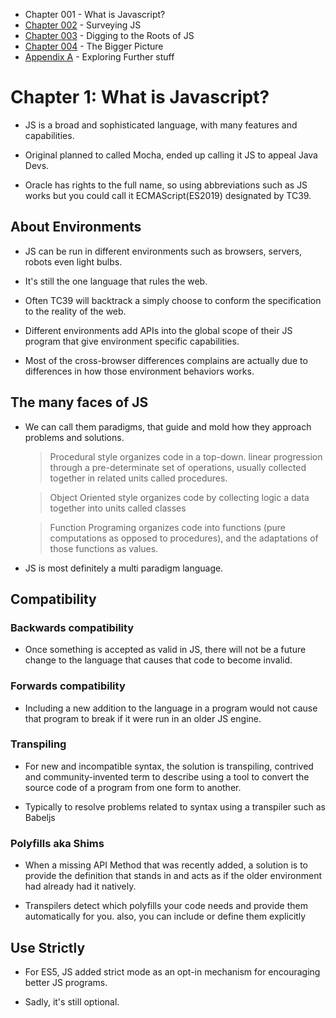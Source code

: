 
- Chapter 001 - What is Javascript?
- [Chapter 002](https://github.com/Unosquare-CoE-JavaScript/christian-barajas/blob/YDKJSY/101_YDKJSY_Get-started/chapter002.md) - Surveying JS
- [Chapter 003](https://github.com/Unosquare-CoE-JavaScript/christian-barajas/blob/YDKJSY/101_YDKJSY_Get-started/chapter003.md) - Digging to the Roots of JS
- [Chapter 004](https://github.com/Unosquare-CoE-JavaScript/christian-barajas/blob/YDKJSY/101_YDKJSY_Get-started/chapter004.md) - The Bigger Picture
- [Appendix A](https://github.com/Unosquare-CoE-JavaScript/christian-barajas/blob/YDKJSY/101_YDKJSY_Get-started/AppendixA.md) -  Exploring Further stuff

# Chapter 1: What is Javascript? 

- JS is a broad and sophisticated language, with many features and capabilities. 

- Original planned to called Mocha, ended up calling it JS to appeal Java Devs. 

- Oracle has rights to the full name, so using abbreviations such as JS works but you could call it ECMAScript(ES2019) designated by TC39. 

     

## About Environments 

- JS can be run in different environments such as browsers, servers, robots even light bulbs. 

- It's still the one language that rules the web. 

- Often TC39 will backtrack a simply choose to conform the specification to the reality of the web. 

- Different environments add APIs into the global scope of their JS program that give environment specific capabilities. 

- Most of the cross-browser differences complains are actually due to differences in how those environment behaviors works. 

 
 

## The many faces of JS 

- We can call them paradigms, that guide and mold how they approach problems and solutions. 

 
 

    > Procedural style organizes code in a top-down. linear progression through a pre-determinate set of operations, usually collected together in related units called procedures. 

    > Object Oriented style organizes code by collecting logic a data together into units called classes 

    > Function Programing organizes code into functions (pure computations as opposed to procedures), and the adaptations of those functions as values. 

 
 

- JS is most definitely a multi paradigm language. 

 
 

## Compatibility 

### Backwards compatibility 

- Once something is accepted as valid in JS, there will not be a future change to the language that causes that code to become invalid. 

 
 

### Forwards compatibility 

- Including a new addition to the language in a program would not cause that program to break if it were run in an older JS engine. 

 
 

### Transpiling 

- For new and incompatible syntax, the solution is transpiling, contrived and community-invented term to describe using a tool to convert the source code of a program from one form to another. 

- Typically to resolve problems related to syntax using a transpiler such as Babeljs 

 
 

### Polyfills aka Shims 

- When a missing API Method that was recently added, a solution is to provide the definition that stands in and acts as if the older environment had already had it natively. 

- Transpilers detect which polyfills your code needs and provide them automatically for you. also, you can include or define them explicitly 

 
 

## Use Strictly 

- For ES5, JS added strict mode as an opt-in mechanism for encouraging better JS programs. 

- Sadly, it's still optional. 

 
 

         

 
 

 